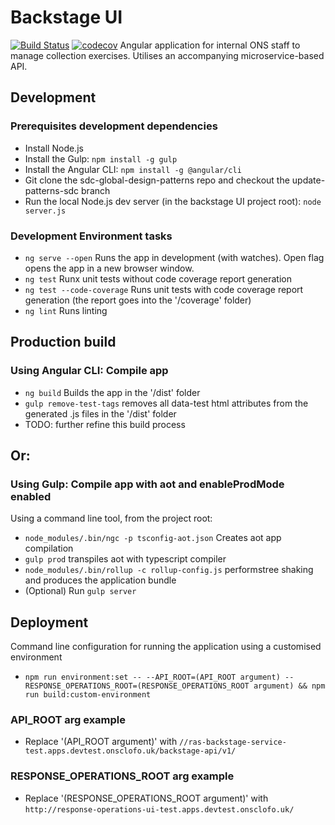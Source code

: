 # Backstage UI
[![Build Status](https://travis-ci.org/ONSdigital/ras-backstage-ui.svg?branch=master)](https://travis-ci.org/ONSdigital/ras-backstage-ui)
[![codecov](https://codecov.io/gh/ONSdigital/ras-backstage-ui/branch/master/graph/badge.svg)](https://codecov.io/gh/ONSdigital/ras-backstage-ui)
Angular application for internal ONS staff to manage collection exercises. Utilises an accompanying microservice-based API.

## Development

### Prerequisites development dependencies
* Install Node.js
* Install the Gulp: `npm install -g gulp`
* Install the Angular CLI: `npm install -g @angular/cli`
* Git clone the sdc-global-design-patterns repo and checkout the update-patterns-sdc branch
* Run the local Node.js dev server (in the backstage UI project root): `node server.js`

### Development Environment tasks
* `ng serve --open` Runs the app in development (with watches). Open flag opens the app in a new browser window.
* `ng test` Runx unit tests without code coverage report generation
* `ng test --code-coverage` Runs unit tests with code coverage report generation (the report goes into the '/coverage' folder)
* `ng lint` Runs linting

## Production build

### Using Angular CLI: Compile app
* `ng build` Builds the app in the '/dist' folder
* `gulp remove-test-tags` removes all data-test html attributes from the generated .js files in the '/dist' folder
* TODO: further refine this build process

## Or:

### Using Gulp: Compile app with aot and enableProdMode enabled
Using a command line tool, from the project root:
* `node_modules/.bin/ngc -p tsconfig-aot.json` Creates aot app compilation
* `gulp prod` transpiles aot with typescript compiler
* `node_modules/.bin/rollup -c rollup-config.js` performstree shaking and produces the application bundle
* (Optional) Run `gulp server`

## Deployment
Command line configuration for running the application using a customised environment
* `npm run environment:set -- --API_ROOT=(API_ROOT argument) --RESPONSE_OPERATIONS_ROOT=(RESPONSE_OPERATIONS_ROOT argument) && npm run build:custom-environment`

### API_ROOT arg example
* Replace '(API_ROOT argument)' with `//ras-backstage-service-test.apps.devtest.onsclofo.uk/backstage-api/v1/`

### RESPONSE_OPERATIONS_ROOT arg example
* Replace '(RESPONSE_OPERATIONS_ROOT argument)' with `http://response-operations-ui-test.apps.devtest.onsclofo.uk/`
